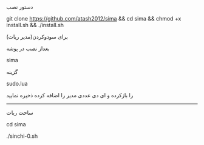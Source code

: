 دستور نصب

git clone https://github.com/atash2012/sima && cd sima && chmod +x install.sh && ./install.sh

برای سودوکردن(مدیر ربات)

بعداز نصب در پوشه 

sima

گزینه 

sudo.lua

را بازکرده و ای دی عددی مدیر را اضافه کرده ذخیره نمایید


----------------

ساحت ربات

cd sima

./sinchi-0.sh